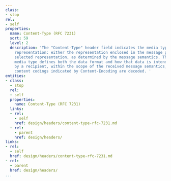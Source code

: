 ```yaml
---
class:
- stop
rel:
- self
properties:
  name: Content-Type (RFC 7231)
  sort: 59
  level: 2
  description: 'The "Content-Type" header field indicates the media type of the associated
    representation: either the representation enclosed in the message payload or the
    selected representation, as determined by the message semantics. The indicated
    media type defines both the data format and how that data is intended to be processed
    by a recipient, within the scope of the received message semantics, after any
    content codings indicated by Content-Encoding are decoded. '
entities:
- class:
  - stop
  rel:
  - self
  properties:
    name: Content-Type (RFC 7231)
  links:
  - rel:
    - self
    href: design/headers/content-type-rfc-7231.md
  - rel:
    - parent
    href: design/headers/
links:
- rel:
  - self
  href: design/headers/content-type-rfc-7231.md
- rel:
  - parent
  href: design/headers/
...
```


